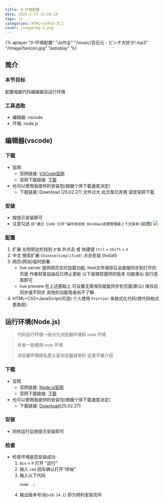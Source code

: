 ```yaml
---
title: 0-环境配置
date: 2025-2-27 14:56:10
tags: Js
categories: HTML+Js作业-大二
cover: /image/bg-2.png
---
```


{% aplayer "0-环境配置" "Js作业" "/music/百石元 - ピンチ大好き!.mp3" "/image/favicon.jpg" "autoplay" %}

## 简介

### 本节目标

配置电脑代码编辑器及运行环境

### 工具选取
- 编辑器: vscode
- 环境: node.js
## 编辑器(vscode)

### 下载

- 官网
    - 官网链接: [VSCode官网](https://code.visualstudio.com/)
    - 官网下载链接: [下载](https://vscode.download.prss.microsoft.com/dbazure/download/stable/e54c774e0add60467559eb0d1e229c6452cf8447/VSCodeUserSetup-x64-1.97.2.exe) 
- 也可以使用我提供的安装包(根据个体下载速度决定)
    - 下载链接: Download (25.02.27) 文件过大 此方案已弃用 请至官网下载

### 安装

- 按提示安装即可
- 注意勾选 `将"通过 Code 打开"操作添加到 Windows资源管理器上下文菜单` (如图) 
    ![](/image/school-js/0/0.jpg)

### 配置
1. 扩展
    左侧侧边栏找到 `扩展` 并点击 或 快捷键 `Ctrl` + `Shift` + `X`
2. 中文
    搜索扩展 `Chinese(simplified)` 点击安装 (Install)
3. 网页(网站)临时部署
    - live server
        提供网页实时加载功能, html文件保存后会直接同步到打开的页面
        作者财富自由后已停止更新 以下是微软提供的版本 功能类似 自行选取即可
    - live preview
        在上述基础上 可设置无需保存就能同步到页面(默认) 保存后同步或不同步
        其他的功能笔者尚不了解
4. HTML+CSS+JavaScript(可选)
    个人使用 `Prettier` 来格式化代码(使代码格式更美观)

## 运行环境(Node.js)

> 代码运行环境一般分为浏览器环境和 `node` 环境
>
> 开发一般使用 `node` 环境
>
> 浏览器环境顾名思义是浏览器自带的 这里不做介绍

### 下载

- 官网
    - 官网链接: [Node.js官网](https://nodejs.org/en)
    - 官网下载链接: [下载](https://nodejs.org/dist/v22.14.0/node-v22.14.0-x64.msi) 
- 也可以使用我提供的安装包(根据个体下载速度决定)
    - 下载链接: <a href="/file/school-js/0/node-v22.14.0-x64.msi" download="NodejsSetup.exe">Download</a>(25.02.27)

### 安装

- 同样运行后按提示安装即可

### 检查
- 检查环境是否安装成功
    1. `Win` + `R` 打开 "运行"
    2. 输入 `cmd` 回车确认打开"终端"
    3. 输入以下代码
        ```bash
        node -v
        ```
    4. 输出版本号(如`v18.14.1`) 即为顺利安装完毕